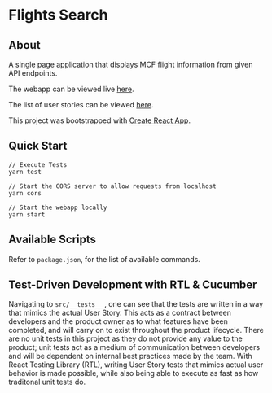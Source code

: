# Flights Search
## About
A single page application that displays MCF flight information from given API endpoints.

The webapp can be viewed live [here](https://sh4nnongoh.github.io/flight-search/).

The list of user stories can be viewed [here](https://trello.com/b/gM8JgjeL/flights).

This project was bootstrapped with [Create React App](https://github.com/facebook/create-react-app).

## Quick Start
```
// Execute Tests
yarn test

// Start the CORS server to allow requests from localhost
yarn cors

// Start the webapp locally
yarn start
```

## Available Scripts
Refer to ```package.json```, for the list of available commands.

## Test-Driven Development with RTL & Cucumber
Navigating to ```src/__tests__``` , one can see that the tests are written in a way that mimics the actual User Story. This acts as a contract between developers and the product owner as to what features have been completed, and will carry on to exist throughout the product lifecycle. There are no unit tests in this project as they do not provide any value to the product; unit tests act as a medium of communication between developers and will be dependent on internal best practices made by the team. With React Testing Library (RTL), writing User Story tests that mimics actual user behavior is made possible, while also being able to execute as fast as how traditonal unit tests do.
